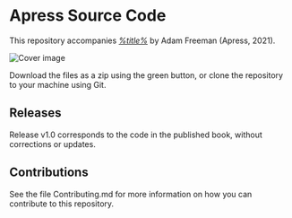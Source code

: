 # Apress Source Code

This repository accompanies [_%title%_](https://www.apress.com/9781484270103) by Adam Freeman (Apress, 2021).

[comment]: #cover

![Cover image](9781484270103.jpg)

Download the files as a zip using the green button, or clone the repository to your machine using Git.

## Releases

Release v1.0 corresponds to the code in the published book, without corrections or updates.

## Contributions

See the file Contributing.md for more information on how you can contribute to this repository.

